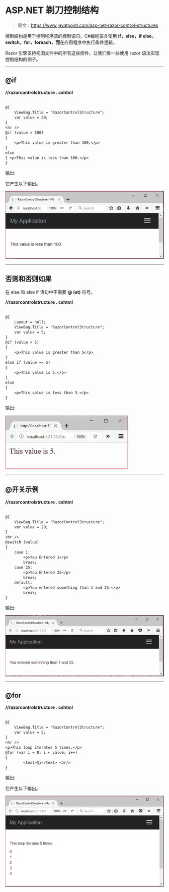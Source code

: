 # ASP.NET 剃刀控制结构

> 原文：<https://www.javatpoint.com/asp-net-razor-control-structures>

控制结构是用于控制程序流的控制语句。C#编程语言使用 **if，else，if else，switch，for，foreach，而**在应用程序中执行条件逻辑。

Razor 引擎支持视图文件中的所有这些控件。让我们看一些使用 razor 语法实现控制结构的例子。

* * *

## @if

**//razorcontrolstructure . cshtml**

```

@{
    ViewBag.Title = "RazorControlStructure";
    var value = 20;
}
<hr />
@if (value > 100)
{
    <p>This value is greater than 100.</p>
}
else
{ <p>This value is less than 100.</p>
}

```

输出:

它产生以下输出。

![ASP Razor control structure 1](img/63d20bd30c0b562aa3d70a759a5bf686.png)

* * *

## 否则和否则如果

在 else 和 else if 语句中不需要 **@ (at)** 符号。

**//razorcontrolstructure . cshtml**

```

@{
    Layout = null;
    ViewBag.Title = "RazorControlStructure";
    var value = 5;
}
@if (value > 5)
{
    <p>This value is greater than 5</p>
}
else if (value == 5)
{
    <p>This value is 5.</p>
}
else
{
    <p>This value is less than 5.</p>
}

```

输出:

![ASP Razor control structure 2](img/00db57f956d04dc7f3804cc7ca26ef17.png)

* * *

## @开关示例

**//razorcontrolstructure . cshtml**

```

@{
    ViewBag.Title = "RazorControlStructure";
    var value = 20;
}
<hr />
@switch (value)
{
    case 1:
        <p>You Entered 1</p>
        break;
    case 25:
        <p>You Entered 25</p>
        break;
    default:
        <p>You entered something than 1 and 25.</p>
        break;
}

```

输出:

![ASP Razor control structure 3](img/69cef7c58389ab15a2b7115a535d7940.png)

* * *

## @for

**//razorcontrolstructure . cshtml**

```

@{
    ViewBag.Title = "RazorControlStructure";
    var value = 5;
}
<hr />
<p>This loop iterates 5 times.</p>
@for (var i = 0; i < value; i++)
{
        <text>@i</text> <br/>
}

```

输出:

它产生以下输出。

![ASP Razor control structure 4](img/16aaba38d7c33a6ba86ce15a09ac976c.png)
